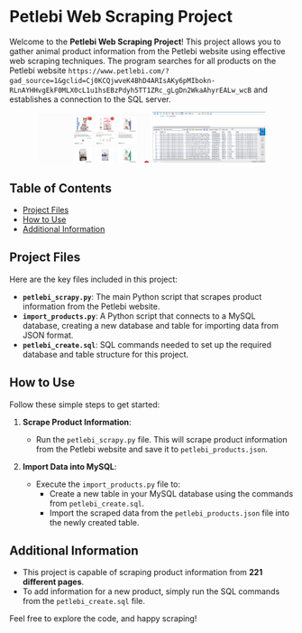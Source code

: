 # Petlebi Web Scraping Project
Welcome to the **Petlebi Web Scraping Project**! This project allows you to gather animal product information from the Petlebi website using effective web scraping techniques. The program searches for all products on the Petlebi website `https://www.petlebi.com/?gad_source=1&gclid=Cj0KCQjwveK4BhD4ARIsAKy6pMIbokn-RLnAYHHvgEkF0MLX0cL1u1hsEBzPdyh5TT1ZRc_gLgDn2WkaAhyrEALw_wcB` and establishes a connection to the SQL server.

<p align="center">
  <img src="petlebi.png" alt="Petlebi Logo" width="200"/>
  <img src="database.png" alt="Second Image" width="200"/>
</p>

## Table of Contents
- [Project Files](#project-files)
- [How to Use](#how-to-use)
- [Additional Information](#additional-information)

## Project Files
Here are the key files included in this project:
- **`petlebi_scrapy.py`**: The main Python script that scrapes product information from the Petlebi website.
- **`import_products.py`**: A Python script that connects to a MySQL database, creating a new database and table for importing data from JSON format.
- **`petlebi_create.sql`**: SQL commands needed to set up the required database and table structure for this project.

## How to Use
Follow these simple steps to get started:

1. **Scrape Product Information**:
   - Run the `petlebi_scrapy.py` file. This will scrape product information from the Petlebi website and save it to `petlebi_products.json`.

2. **Import Data into MySQL**:
   - Execute the `import_products.py` file to:
     - Create a new table in your MySQL database using the commands from `petlebi_create.sql`.
     - Import the scraped data from the `petlebi_products.json` file into the newly created table.

## Additional Information
- This project is capable of scraping product information from **221 different pages**.
- To add information for a new product, simply run the SQL commands from the `petlebi_create.sql` file.

Feel free to explore the code, and happy scraping!

